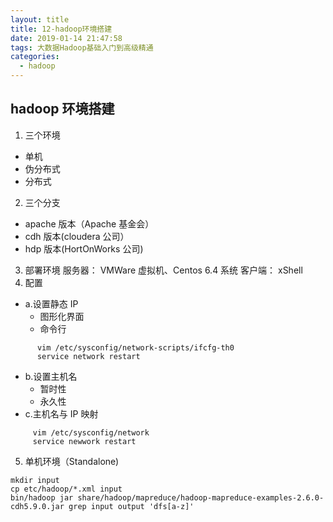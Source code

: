 ```yaml
---
layout: title
title: 12-hadoop环境搭建
date: 2019-01-14 21:47:58
tags: 大数据Hadoop基础入门到高级精通
categories:
  - hadoop
---
```


## hadoop 环境搭建

1. 三个环境

- 单机
- 伪分布式
- 分布式

2. 三个分支

- apache 版本（Apache 基金会）
- cdh 版本(cloudera 公司）
- hdp 版本(HortOnWorks 公司)

3. 部署环境
   服务器： VMWare 虚拟机、Centos 6.4 系统
   客户端： xShell
4. 配置

- a.设置静态 IP
  - 图形化界面
  - 命令行

```
      vim /etc/sysconfig/network-scripts/ifcfg-th0
      service network restart
```

- b.设置主机名
  - 暂时性
  - 永久性
- c.主机名与 IP 映射

```
     vim /etc/sysconfig/network
     service newwork restart
```

5.  单机环境（Standalone)

```
mkdir input
cp etc/hadoop/*.xml input
bin/hadoop jar share/hadoop/mapreduce/hadoop-mapreduce-examples-2.6.0-cdh5.9.0.jar grep input output 'dfs[a-z]'
```
